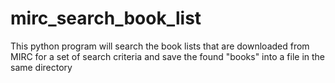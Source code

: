 # mirc_search_book_list
This python program will search the book lists that are downloaded from MIRC for a set of search criteria and save the found "books" into a file in the same directory
